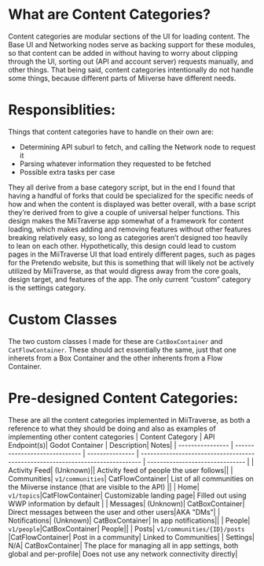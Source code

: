 # What are Content Categories?
Content categories are modular sections of the UI for loading content. The Base UI and Networking nodes serve as backing support for these modules, so that content can be added in without having to worry about clipping through the UI, sorting out (API and account server) requests manually, and other things. That being said, content categories intentionally do not handle some things, because different parts of Miiverse have different needs. 

# Responsiblities:
Things that content categories have to handle on their own are:
* Determining API suburl to fetch, and calling the Network node to request it
* Parsing whatever information they requested to be fetched
* Possible extra tasks per case

They all derive from a base category script, but in the end I found that having a handful of forks that could be specialized for the specific needs of how and when the content is displayed was better overall, with a base script they’re derived from to give a couple of universal helper functions. This design makes the MiiTraverse app somewhat of a framework for content loading, which makes adding and removing features without other features breaking relatively easy, so long as categories aren’t designed too heavily to lean on each other. Hypothetically, this design could lead to custom pages in the MiiTraverse UI that load entirely different pages, such as pages for the Pretendo website, but this is something that will likely not be actively utilized by MiiTraverse, as that would digress away from the core goals, design target, and features of the app. The only current “custom” category is the settings category.

# Custom Classes 
The two custom classes I made for these are `CatBoxContainer` and `CatFlowContainer`. These should act essentially the same, just that one inherets from a Box Container and the other inherents from a Flow Container.

# Pre-designed Content Categories:
These are all the content categories implemented in MiiTraverse, as both a reference to what they should be doing and also as examples of implementing other content categories
| Content Category | API Endpoint(s)| Godot Container | Description| Notes|
| ---------------- | ----------------------------- | --------------- | ------------------------------------------------------------------------------ | ------------------------------- |
| Activity Feed| (Unknown)|| Activity feed of people the user follows||
| Communities| `v1/communities`| CatFlowContainer| List of all communities on the Miiverse instance (that are visible to the API) ||
| Home| `v1/topics`|CatFlowContainer| Customizable landing page| Filled out using WWP information by default |
| Messages| (Unknown)| CatBoxContainer| Direct messages between the user and other users|AKA "DMs"|
| Notifications| (Unknown)| CatBoxContainer| In app notifications||
| People| `v1/people`|CatBoxContainer| People||
| Posts| `v1/communities/{ID}/posts` |CatFlowContainer| Post in a community| Linked to Communities|
| Settings| N/A| CatBoxContainer| The place for managing all in app settings, both global and per-profile| Does not use any network connectivity directly|
